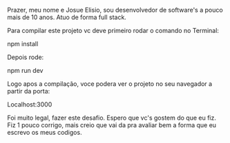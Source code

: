 Prazer, meu nome e Josue Elisio, sou desenvolvedor de software's a pouco mais de 10 anos.
Atuo de forma full stack.

Para compilar este projeto vc deve primeiro rodar o comando no Terminal:

npm install

Depois rode:

npm run dev

Logo apos a compilação, voce podera ver o projeto no seu navegador a partir da porta:

Localhost:3000

Foi muito legal, fazer este desafio. Espero que vc's gostem do que eu fiz. Fiz 1 pouco corrigo, mais creio que vai da pra avaliar bem a forma que eu escrevo os meus codigos.